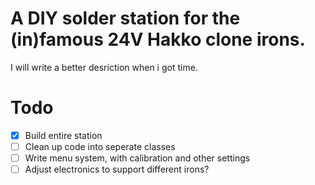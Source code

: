 # A DIY solder station for the (in)famous 24V Hakko clone irons.

I will write a better desriction when i got time.

# Todo

- [x] Build entire station
- [ ] Clean up code into seperate classes
- [ ] Write menu system, with calibration and other settings
- [ ] Adjust electronics to support different irons?
